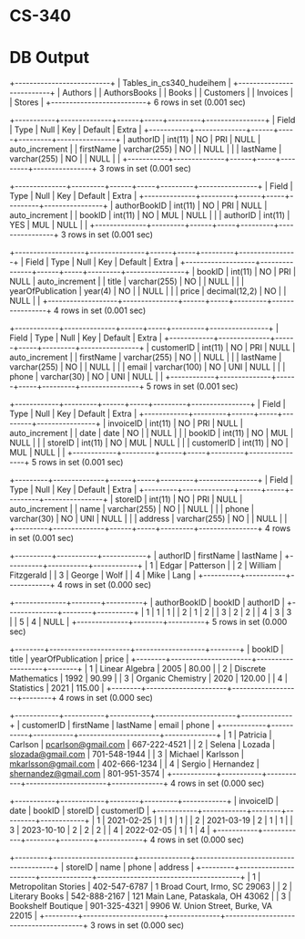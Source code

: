 # CS-340

# DB Output
+--------------------------+
| Tables_in_cs340_hudeihem |
+--------------------------+
| Authors                  |
| AuthorsBooks             |
| Books                    |
| Customers                |
| Invoices                 |
| Stores                   |
+--------------------------+
6 rows in set (0.001 sec)

+-----------+--------------+------+-----+---------+----------------+
| Field     | Type         | Null | Key | Default | Extra          |
+-----------+--------------+------+-----+---------+----------------+
| authorID  | int(11)      | NO   | PRI | NULL    | auto_increment |
| firstName | varchar(255) | NO   |     | NULL    |                |
| lastName  | varchar(255) | NO   |     | NULL    |                |
+-----------+--------------+------+-----+---------+----------------+
3 rows in set (0.001 sec)

+--------------+---------+------+-----+---------+----------------+
| Field        | Type    | Null | Key | Default | Extra          |
+--------------+---------+------+-----+---------+----------------+
| authorBookID | int(11) | NO   | PRI | NULL    | auto_increment |
| bookID       | int(11) | NO   | MUL | NULL    |                |
| authorID     | int(11) | YES  | MUL | NULL    |                |
+--------------+---------+------+-----+---------+----------------+
3 rows in set (0.001 sec)

+-------------------+---------------+------+-----+---------+----------------+
| Field             | Type          | Null | Key | Default | Extra          |
+-------------------+---------------+------+-----+---------+----------------+
| bookID            | int(11)       | NO   | PRI | NULL    | auto_increment |
| title             | varchar(255)  | NO   |     | NULL    |                |
| yearOfPublication | year(4)       | NO   |     | NULL    |                |
| price             | decimal(12,2) | NO   |     | NULL    |                |
+-------------------+---------------+------+-----+---------+----------------+
4 rows in set (0.001 sec)

+------------+--------------+------+-----+---------+----------------+
| Field      | Type         | Null | Key | Default | Extra          |
+------------+--------------+------+-----+---------+----------------+
| customerID | int(11)      | NO   | PRI | NULL    | auto_increment |
| firstName  | varchar(255) | NO   |     | NULL    |                |
| lastName   | varchar(255) | NO   |     | NULL    |                |
| email      | varchar(100) | NO   | UNI | NULL    |                |
| phone      | varchar(30)  | NO   | UNI | NULL    |                |
+------------+--------------+------+-----+---------+----------------+
5 rows in set (0.001 sec)

+------------+---------+------+-----+---------+----------------+
| Field      | Type    | Null | Key | Default | Extra          |
+------------+---------+------+-----+---------+----------------+
| invoiceID  | int(11) | NO   | PRI | NULL    | auto_increment |
| date       | date    | NO   |     | NULL    |                |
| bookID     | int(11) | NO   | MUL | NULL    |                |
| storeID    | int(11) | NO   | MUL | NULL    |                |
| customerID | int(11) | NO   | MUL | NULL    |                |
+------------+---------+------+-----+---------+----------------+
5 rows in set (0.001 sec)

+---------+--------------+------+-----+---------+----------------+
| Field   | Type         | Null | Key | Default | Extra          |
+---------+--------------+------+-----+---------+----------------+
| storeID | int(11)      | NO   | PRI | NULL    | auto_increment |
| name    | varchar(255) | NO   |     | NULL    |                |
| phone   | varchar(30)  | NO   | UNI | NULL    |                |
| address | varchar(255) | NO   |     | NULL    |                |
+---------+--------------+------+-----+---------+----------------+
4 rows in set (0.001 sec)

+----------+-----------+------------+
| authorID | firstName | lastName   |
+----------+-----------+------------+
|        1 | Edgar     | Patterson  |
|        2 | William   | Fitzgerald |
|        3 | George    | Wolf       |
|        4 | Mike      | Lang       |
+----------+-----------+------------+
4 rows in set (0.000 sec)

+--------------+--------+----------+
| authorBookID | bookID | authorID |
+--------------+--------+----------+
|            1 |      1 |        1 |
|            2 |      1 |        2 |
|            3 |      2 |        2 |
|            4 |      3 |        3 |
|            5 |      4 |     NULL |
+--------------+--------+----------+
5 rows in set (0.000 sec)

+--------+----------------------+-------------------+--------+
| bookID | title                | yearOfPublication | price  |
+--------+----------------------+-------------------+--------+
|      1 | Linear Algebra       |              2005 |  80.00 |
|      2 | Discrete Mathematics |              1992 |  90.99 |
|      3 | Organic Chemistry    |              2020 | 120.00 |
|      4 | Statistics           |              2021 | 115.00 |
+--------+----------------------+-------------------+--------+
4 rows in set (0.000 sec)

+------------+-----------+-----------+----------------------+--------------+
| customerID | firstName | lastName  | email                | phone        |
+------------+-----------+-----------+----------------------+--------------+
|          1 | Patricia  | Carlson   | pcarlson@gmail.com   | 667-222-4521 |
|          2 | Selena    | Lozada    | slozada@gmail.com    | 701-548-1944 |
|          3 | Michael   | Karlsson  | mkarlsson@gmail.com  | 402-666-1234 |
|          4 | Sergio    | Hernandez | shernandez@gmail.com | 801-951-3574 |
+------------+-----------+-----------+----------------------+--------------+
4 rows in set (0.000 sec)

+-----------+------------+--------+---------+------------+
| invoiceID | date       | bookID | storeID | customerID |
+-----------+------------+--------+---------+------------+
|         1 | 2021-02-25 |      1 |       1 |          1 |
|         2 | 2021-03-19 |      2 |       1 |          1 |
|         3 | 2023-10-10 |      2 |       2 |          2 |
|         4 | 2022-02-05 |      1 |       1 |          4 |
+-----------+------------+--------+---------+------------+
4 rows in set (0.000 sec)

+---------+----------------------+--------------+---------------------------------------+
| storeID | name                 | phone        | address                               |
+---------+----------------------+--------------+---------------------------------------+
|       1 | Metropolitan Stories | 402-547-6787 | 1 Broad Court, Irmo, SC 29063         |
|       2 | Literary Books       | 542-888-2167 | 121 Main Lane, Pataskala, OH 43062    |
|       3 | Bookshelf Boutique   | 901-325-4321 | 9906 W. Union Street, Burke, VA 22015 |
+---------+----------------------+--------------+---------------------------------------+
3 rows in set (0.000 sec)